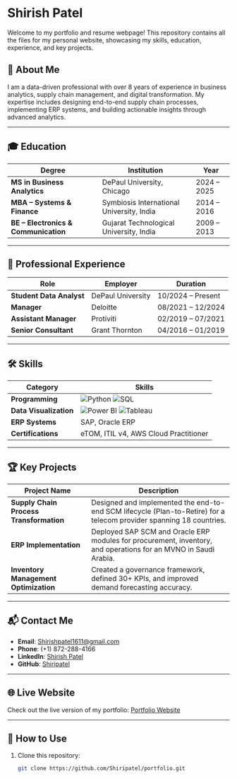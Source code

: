 # Shirish Patel

Welcome to my portfolio and resume webpage! This repository contains all the files for my personal website, showcasing my skills, education, experience, and key projects.

## 📄 **About Me**
I am a data-driven professional with over 8 years of experience in business analytics, supply chain management, and digital transformation. My expertise includes designing end-to-end supply chain processes, implementing ERP systems, and building actionable insights through advanced analytics.

---

## 🎓 **Education**

| Degree                          | Institution                            | Year         |
|---------------------------------|----------------------------------------|--------------|
| **MS in Business Analytics**    | DePaul University, Chicago             | 2024 – 2025  |
| **MBA – Systems & Finance**     | Symbiosis International University, India | 2014 – 2016  |
| **BE – Electronics & Communication** | Gujarat Technological University, India | 2009 – 2013  |

---

## 💼 **Professional Experience**

| Role                              | Employer             | Duration               |
|-----------------------------------|----------------------|------------------------|
| **Student Data Analyst**          | DePaul University    | 10/2024 – Present      |
| **Manager**                       | Deloitte             | 08/2021 – 12/2024      |
| **Assistant Manager**             | Protiviti            | 02/2019 – 07/2021      |
| **Senior Consultant**             | Grant Thornton       | 04/2016 – 01/2019      |

---

## 🛠 **Skills**

| Category              | Skills                                                                                                  |
|-----------------------|--------------------------------------------------------------------------------------------------------|
| **Programming**       | ![Python](https://img.shields.io/badge/-Python-blue?logo=python) ![SQL](https://img.shields.io/badge/-SQL-orange?logo=sql) |
| **Data Visualization**| ![Power BI](https://img.shields.io/badge/-Power%20BI-yellow?logo=power-bi) ![Tableau](https://img.shields.io/badge/-Tableau-blueviolet?logo=tableau) |
| **ERP Systems**       | SAP, Oracle ERP                                                                                       |
| **Certifications**    | eTOM, ITIL v4, AWS Cloud Practitioner                                                                 |

---

## 🏆 **Key Projects**

| Project Name                              | Description                                                                                                     |
|------------------------------------------|-----------------------------------------------------------------------------------------------------------------|
| **Supply Chain Process Transformation**  | Designed and implemented the end-to-end SCM lifecycle (Plan-to-Retire) for a telecom provider spanning 18 countries. |
| **ERP Implementation**                   | Deployed SAP SCM and Oracle ERP modules for procurement, inventory, and operations for an MVNO in Saudi Arabia.    |
| **Inventory Management Optimization**    | Created a governance framework, defined 30+ KPIs, and improved demand forecasting accuracy.                        |

---

## 📬 **Contact Me**

- **Email**: [Shirishpatel1611@gmail.com](mailto:Shirishpatel1611@gmail.com)  
- **Phone**: (+1) 872-288-4166  
- **LinkedIn**: [Shirish Patel](https://linkedin.com/in/shirishpatel)  
- **GitHub**: [Shiripatel](https://github.com/Shiripatel)

---

## 🌐 **Live Website**

Check out the live version of my portfolio: [Portfolio Website](https://shiripatel.github.io/portfolio/)

---

## 🚀 **How to Use**

1. Clone this repository:
   ```bash
   git clone https://github.com/Shiripatel/portfolio.git
